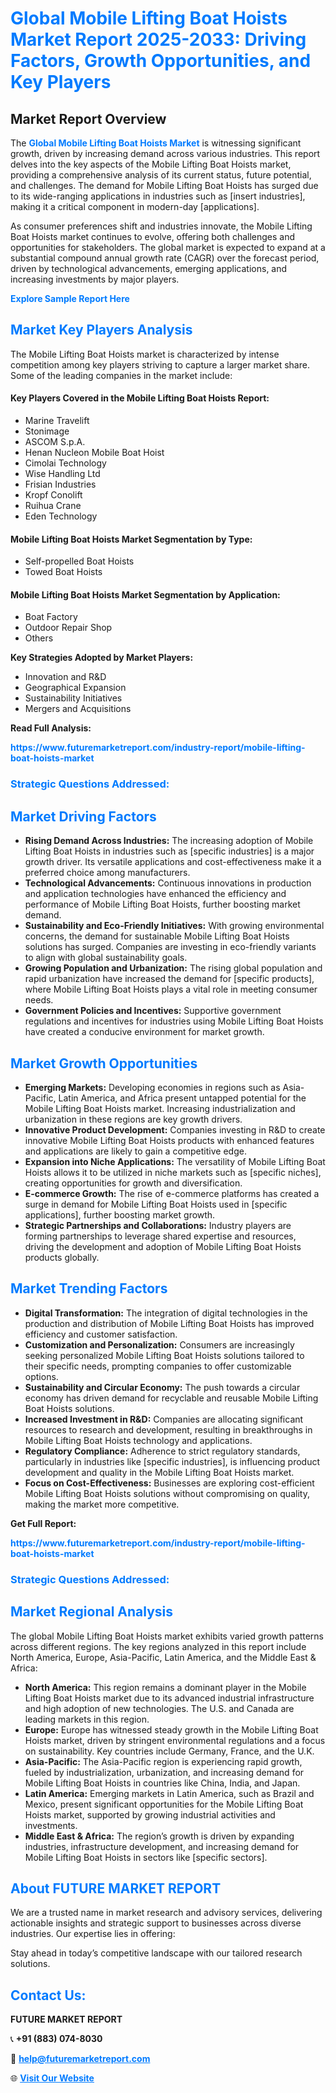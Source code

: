 <h1 style="color: #007BFF;">Global Mobile Lifting Boat Hoists Market Report 2025-2033: Driving Factors, Growth Opportunities, and Key Players</h1>

<section id="overview">
<h2>Market Report Overview</h2>
<p>The <a href="https://www.futuremarketreport.com/industry-report/mobile-lifting-boat-hoists-market" style="color: #007BFF; text-decoration: none;"><strong>Global Mobile Lifting Boat Hoists Market</strong></a> is witnessing significant growth, driven by increasing demand across various industries. This report delves into the key aspects of the Mobile Lifting Boat Hoists market, providing a comprehensive analysis of its current status, future potential, and challenges. The demand for Mobile Lifting Boat Hoists has surged due to its wide-ranging applications in industries such as [insert industries], making it a critical component in modern-day [applications].</p>
<p>As consumer preferences shift and industries innovate, the Mobile Lifting Boat Hoists market continues to evolve, offering both challenges and opportunities for stakeholders. The global market is expected to expand at a substantial compound annual growth rate (CAGR) over the forecast period, driven by technological advancements, emerging applications, and increasing investments by major players.</p>
</section>

<section id="overview">
<p><a href="https://www.futuremarketreport.com/request-sample/reportId=41694" style="color: #007BFF; text-decoration: none;"><strong>Explore Sample Report Here</strong></a></p>
</section>

<section id="key-players">
<h2 style="color: #007BFF;">Market Key Players Analysis</h2>
<p>The Mobile Lifting Boat Hoists market is characterized by intense competition among key players striving to capture a larger market share. Some of the leading companies in the market include:</p>
<h4>Key Players Covered in the Mobile Lifting Boat Hoists Report:</h4>
<ul><li>Marine Travelift</li><li>Stonimage</li><li>ASCOM S.p.A.</li><li>Henan Nucleon Mobile Boat Hoist</li><li>Cimolai Technology</li><li>Wise Handling Ltd</li><li>Frisian Industries</li><li>Kropf Conolift</li><li>Ruihua Crane</li><li>Eden Technology</li></ul>
<h4>Mobile Lifting Boat Hoists Market Segmentation by Type:</h4>
<ul><li>Self-propelled Boat Hoists</li><li>Towed Boat Hoists</li></ul>

<h4>Mobile Lifting Boat Hoists Market Segmentation by Application:</h4>
<ul><li>Boat Factory</li><li>Outdoor Repair Shop</li><li>Others</li></ul>
<p><strong>Key Strategies Adopted by Market Players:</strong></p>
<ul>
<li>Innovation and R&D</li>
<li>Geographical Expansion</li>
<li>Sustainability Initiatives</li>
<li>Mergers and Acquisitions</li>
</ul>
</section>

<section>
<p><strong>Read Full Analysis: </strong></p><a href="https://www.futuremarketreport.com/industry-report/mobile-lifting-boat-hoists-market" style="color: #007BFF; text-decoration: none;"><strong>https://www.futuremarketreport.com/industry-report/mobile-lifting-boat-hoists-market</strong></a>
<h3 style="color: #007BFF;">Strategic Questions Addressed:</h3>
</section>

<section id="driving-factors">
<h2 style="color: #007BFF;">Market Driving Factors</h2>
<ul>
<li><strong>Rising Demand Across Industries:</strong> The increasing adoption of Mobile Lifting Boat Hoists in industries such as [specific industries] is a major growth driver. Its versatile applications and cost-effectiveness make it a preferred choice among manufacturers.</li>
<li><strong>Technological Advancements:</strong> Continuous innovations in production and application technologies have enhanced the efficiency and performance of Mobile Lifting Boat Hoists, further boosting market demand.</li>
<li><strong>Sustainability and Eco-Friendly Initiatives:</strong> With growing environmental concerns, the demand for sustainable Mobile Lifting Boat Hoists solutions has surged. Companies are investing in eco-friendly variants to align with global sustainability goals.</li>
<li><strong>Growing Population and Urbanization:</strong> The rising global population and rapid urbanization have increased the demand for [specific products], where Mobile Lifting Boat Hoists plays a vital role in meeting consumer needs.</li>
<li><strong>Government Policies and Incentives:</strong> Supportive government regulations and incentives for industries using Mobile Lifting Boat Hoists have created a conducive environment for market growth.</li>
</ul>
</section>

<section id="growth-opportunities">
<h2 style="color: #007BFF;">Market Growth Opportunities</h2>
<ul>
<li><strong>Emerging Markets:</strong> Developing economies in regions such as Asia-Pacific, Latin America, and Africa present untapped potential for the Mobile Lifting Boat Hoists market. Increasing industrialization and urbanization in these regions are key growth drivers.</li>
<li><strong>Innovative Product Development:</strong> Companies investing in R&D to create innovative Mobile Lifting Boat Hoists products with enhanced features and applications are likely to gain a competitive edge.</li>
<li><strong>Expansion into Niche Applications:</strong> The versatility of Mobile Lifting Boat Hoists allows it to be utilized in niche markets such as [specific niches], creating opportunities for growth and diversification.</li>
<li><strong>E-commerce Growth:</strong> The rise of e-commerce platforms has created a surge in demand for Mobile Lifting Boat Hoists used in [specific applications], further boosting market growth.</li>
<li><strong>Strategic Partnerships and Collaborations:</strong> Industry players are forming partnerships to leverage shared expertise and resources, driving the development and adoption of Mobile Lifting Boat Hoists products globally.</li>
</ul>
</section>

<section id="trending-factors">
<h2 style="color: #007BFF;">Market Trending Factors</h2>
<ul>
<li><strong>Digital Transformation:</strong> The integration of digital technologies in the production and distribution of Mobile Lifting Boat Hoists has improved efficiency and customer satisfaction.</li>
<li><strong>Customization and Personalization:</strong> Consumers are increasingly seeking personalized Mobile Lifting Boat Hoists solutions tailored to their specific needs, prompting companies to offer customizable options.</li>
<li><strong>Sustainability and Circular Economy:</strong> The push towards a circular economy has driven demand for recyclable and reusable Mobile Lifting Boat Hoists solutions.</li>
<li><strong>Increased Investment in R&D:</strong> Companies are allocating significant resources to research and development, resulting in breakthroughs in Mobile Lifting Boat Hoists technology and applications.</li>
<li><strong>Regulatory Compliance:</strong> Adherence to strict regulatory standards, particularly in industries like [specific industries], is influencing product development and quality in the Mobile Lifting Boat Hoists market.</li>
<li><strong>Focus on Cost-Effectiveness:</strong> Businesses are exploring cost-efficient Mobile Lifting Boat Hoists solutions without compromising on quality, making the market more competitive.</li>
</ul>
</section>

<section>
<p><strong>Get Full Report: </strong></p><a href="https://www.futuremarketreport.com/industry-report/mobile-lifting-boat-hoists-market" style="color: #007BFF; text-decoration: none;"><strong>https://www.futuremarketreport.com/industry-report/mobile-lifting-boat-hoists-market</strong></a>
<h3 style="color: #007BFF;">Strategic Questions Addressed:</h3>
</section>


<section id="regional-analysis">
<h2 style="color: #007BFF;">Market Regional Analysis</h2>
<p>The global Mobile Lifting Boat Hoists market exhibits varied growth patterns across different regions. The key regions analyzed in this report include North America, Europe, Asia-Pacific, Latin America, and the Middle East & Africa:</p>
<ul>
<li><strong>North America:</strong> This region remains a dominant player in the Mobile Lifting Boat Hoists market due to its advanced industrial infrastructure and high adoption of new technologies. The U.S. and Canada are leading markets in this region.</li>
<li><strong>Europe:</strong> Europe has witnessed steady growth in the Mobile Lifting Boat Hoists market, driven by stringent environmental regulations and a focus on sustainability. Key countries include Germany, France, and the U.K.</li>
<li><strong>Asia-Pacific:</strong> The Asia-Pacific region is experiencing rapid growth, fueled by industrialization, urbanization, and increasing demand for Mobile Lifting Boat Hoists in countries like China, India, and Japan.</li>
<li><strong>Latin America:</strong> Emerging markets in Latin America, such as Brazil and Mexico, present significant opportunities for the Mobile Lifting Boat Hoists market, supported by growing industrial activities and investments.</li>
<li><strong>Middle East & Africa:</strong> The region’s growth is driven by expanding industries, infrastructure development, and increasing demand for Mobile Lifting Boat Hoists in sectors like [specific sectors].</li>
</ul>
</section>

<footer>
<h2 style="color: #007BFF;">About FUTURE MARKET REPORT</h2>
<p>We are a trusted name in market research and advisory services, delivering actionable insights and strategic support to businesses across diverse industries. Our expertise lies in offering:</p>

<p>Stay ahead in today’s competitive landscape with our tailored research solutions.</p>

<h2 style="color: #007BFF;">Contact Us:</h2>
<p><strong>FUTURE MARKET REPORT</strong></p>
<p>📞 <strong>+91 (883) 074-8030</strong></p>
<p>📧 <strong><a href="mailto:help@futuremarketreport.com" style="color: #007BFF;">help@futuremarketreport.com</a></strong></p>
<p>🌐 <strong><a href="https://www.futuremarketreport.com/" style="color: #007BFF;">Visit Our Website</a></strong></p>
</footer>